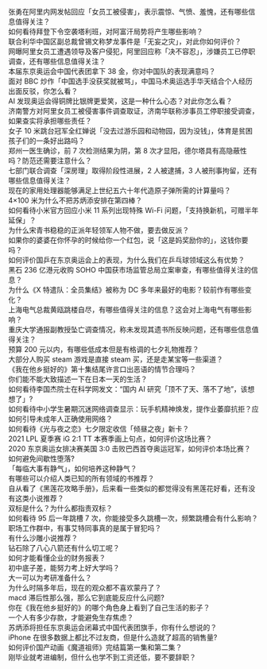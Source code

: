 张勇在阿里内网发帖回应「女员工被侵害」，表示震惊、气愤、羞愧，还有哪些信息值得关注？  
如何看待拜登下令空袭塔利班，对阿富汗局势将产生哪些影响？  
联合利华中国区副总裁曾锡文称梦龙事件是「无妄之灾」，对此你如何评价？  
网曝阿里女员工遭遇领导及客户侵犯，阿里回应称「决不容忍」，涉嫌员工已停职调查，还有哪些信息值得关注？  
本届东京奥运会中国代表团拿下 38 金，你对中国队的表现满意吗？  
面对 BBC 炒作「中国选手没获奖就被骂」，中国马术奥运选手华天结合个人经历出面反驳，你怎么看？  
AI 发现奥运会得铜牌比银牌更爱笑，这是一种什么心态？对此你怎么看？  
济南警方对阿里女员工被侵害事件调查取证，济南华联称涉事员工停职接受调查，如果查实将承担哪些责任？  
女子 10 米跳台冠军全红婵说「没去过游乐园和动物园，因为没钱」，体育是贫困孩子们的一条好出路吗？  
郑州一医生确诊，前 7 次检测结果为阴，第 8 次才显阳，德尔塔具有高隐蔽性吗？防范还需要注意什么？  
七部门联合调查「深房理」取得阶段性进展，2 人被逮捕，3 人被刑事拘留，还有哪些信息值得关注？  
现在的家用处理器能够满足上世纪五六十年代造原子弹所需的计算量吗？  
4×100 米为什么不把苏炳添安排在第四棒？  
如何看待小米官方回应小米 11 系列出现特殊 Wi-Fi 问题，「支持换新机，可赠半年延保」？  
为什么宋青书稳稳的正派年轻领军人物不做，要去做反派？  
如果你的婆婆在你怀孕的时候给你一个红包，说「这是妈奖励你的」，这钱你要吗？  
如何评价国乒在东京奥运会上的表现，为什么我们在乒乓球领域这么有优势？  
黑石 236 亿港元收购 SOHO 中国获市场监管总局立案审查，有哪些值得关注的信息？  
为什么《X 特遣队：全员集结》被称为 DC 多年来最好的电影？较前作有哪些变化？  
上海电气总裁黄瓯跳楼自尽，有哪些值得关注的信息？这会对上海电气有哪些影响？  
重庆大学通报副教授坠亡调查情况，称未发现其遗书所反映问题，还有哪些信息值得关注？  
预算 200 元以内，有哪些低成本但是有格调的七夕礼物推荐？  
大部分人购买 steam 游戏是直接 steam 买，还是走某宝等一些渠道？  
《我在他乡挺好的》第十集结尾许言口出恶语的情节合理吗？  
你们能不能大致描述一下在日本一天的生活？  
如何看待李国杰院士在科学网发文：“国内 AI 研究「顶不了天、落不了地”，该想想了」?  
如何看待中小学生暑期沉迷网络调查显示：玩手机精神焕发，提作业萎靡抗拒？应如何引导未成年人正确使用网络？  
如何看待《光与夜之恋》七夕限定收信「倾昼之夜」新卡？  
2021 LPL 夏季赛 iG 2:1 TT 本赛季画上句点，如何评价这场比赛？  
2020 东京奥运女排决赛美国 3:0 击败巴西首夺奥运冠军，如何评价本场比赛？  
如何避免间歇性堕落?  
「每临大事有静气」，如何培养这种静气？  
有哪些可以介绍人类已知的所有领域的书推荐？  
自从看了《黑莲花攻略手册》，后来看一些类似的都觉得没有黑莲花好看，还有没有这类小说推荐？  
双标是什么？为什么都指责双标？  
如何看待 95 后一年跳槽 7 次，你能接受多久跳槽一次，频繁跳槽会有什么影响？  
职场工作群中，有事艾特同事真的是属于冒犯吗？  
有什么沙雕小说推荐？  
钻石除了八心八箭还有什么切工呢？  
如何才能看懂企业的财务报表？  
初中底子差，能努力考上好大学吗？  
大一可以为考研准备什么？  
为什么时隔多年后，现在的观众都不喜欢蒙丹了？  
macd 滞后性那么强，那么它到底能反应什么问题?  
你在《我在他乡挺好的》的哪个角色身上看到了自己生活的影子？  
一个人有多少存款，才能避免生存焦虑？  
苏炳添将担任东京奥运会闭幕式中国代表团旗手，你有什么想说的？  
iPhone 在很多数据上都比不过友商，但是什么造就了超高的销售量?  
如何评价国产动画《魔道祖师》完结篇第一集和第二集？  
刚毕业就考进编制，但什么也学不到工资还低，要不要辞职？  
